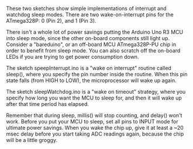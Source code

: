 These two sketches show simple implementations of interrupt and watchdog sleep modes. There are two wake-on-interrupt pins for the ATmega328P: 0 (Pin 2), and 1 (Pin 3).

There isn't a whole lot of power savings putting the Arduino Uno R3 MCU into sleep mode, since the other on-board components still light up. Consider a "bareduino", or an off-board MCU ATmega328P-PU chip in order to benefit from sleep mode. You can also scratch off the on-board LEDs if you are trying to get power consumption down.

The sketch speepInterrupt.ino is a "wake on interrupt" routine called sleep(), where you specify the pin number inside the routine. When this pin state falls (from HIGH to LOW), the microprocessor will wake up again.

The sketch sleepWatchdog.ino is a "wake on timeout" strategy, where you specify how long you want the MCU to sleep for, and then it will wake up after that time period has elapsed.

Remember that during sleep, millis() will stop counting, and delay() won't work. Before you put your MCU to sleep, set all pins to INPUT mode for ultimate power savings. When you wake the chip up, give it at least a ~20 msec delay before you start taking ADC readings again, because the chip will be a little groggy.

